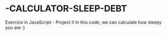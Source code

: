 # -CALCULATOR-SLEEP-DEBT
Exercice in JavaScript - Project II
In this code, we can calculate how sleepy you are :)
